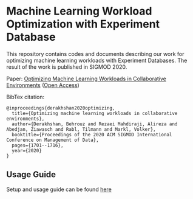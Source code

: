 # Machine Learning Workload Optimization with Experiment Database
This repository contains codes and documents describing our work for optimizing machine learning workloads with Experiment Databases. The result of the work is published in SIGMOD 2020.

Paper: [Optimizing Machine Learning Workloads in Collaborative Environments](https://dl.acm.org/doi/10.1145/3318464.3389715) ([Open Access](https://www.dfki.de/fileadmin/user_upload/import/11031_ml-paper.pdf))

BibTex citation:
```
@inproceedings{derakhshan2020optimizing,
  title={Optimizing machine learning workloads in collaborative environments},
  author={Derakhshan, Behrouz and Rezaei Mahdiraji, Alireza and Abedjan, Ziawasch and Rabl, Tilmann and Markl, Volker},
  booktitle={Proceedings of the 2020 ACM SIGMOD International Conference on Management of Data},
  pages={1701--1716},
  year={2020}
}
```

## Usage Guide
Setup and usage guide can be found [here](code/collaborative-optimizer/README.md)
